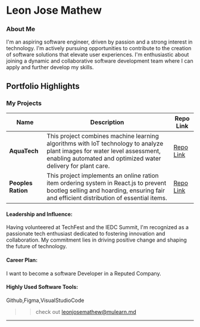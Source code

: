 # Leon Jose Mathew

### About Me

I'm an aspiring software engineer, driven by passion and a strong interest in technology. 
I'm actively pursuing opportunities to contribute to the creation of software solutions that elevate user experiences. 
I'm enthusiastic about joining a dynamic and collaborative software development team where I can apply and further develop my skills.


## Portfolio Highlights

### My Projects

| Name                | Description                                                                                                                                                                               | Repo Link                                                      
|---------------------|-------------------------------------------------------------------------------------------------------------------------------------------------------------------------------------------|-----------------------------------------------------------------|
| **AquaTech**        | This project combines machine learning algorithms with IoT technology to analyze plant images for water level assessment, enabling automated and optimized water delivery for plant care. |  [Repo Link ](https://github.com/Leon-jose-mathew/code)         |   
| **Peoples Ration**  | This project implements an online ration item ordering system in React.js to prevent bootleg selling and hoarding, ensuring fair and efficient distribution of essential items.           |  [Repo Link ](https://github.com/Leon-jose-mathew/Mini_Project) |          

#### Leadership and Influence:

Having volunteered at TechFest and the IEDC Summit, I'm recognized as a passionate tech enthusiast dedicated to fostering innovation and collaboration. My commitment lies in driving positive change and shaping the future of technology.

#### Career Plan:

I want to become a software Developer in a Reputed Company.

#### Highly Used Software Tools:

Github,Figma,VisualStudioCode






>> check out leonjosemathew@mulearn.md

---
